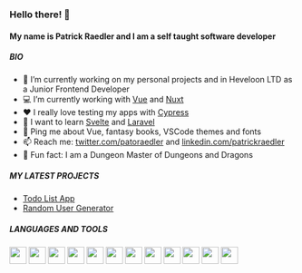 ### Hello there! 👋

#### My name is Patrick Raedler and I am a self taught software developer

##### BIO
- :office: I’m currently working on my personal projects and in Heveloon LTD as a Junior Frontend Developer
- :computer: I’m currently working with [Vue](https://vuejs.org/) and [Nuxt](https://v3.nuxtjs.org/)
- :hearts: I really love testing my apps with [Cypress](https://www.cypress.io/)
- 🌱 I want to learn [Svelte](https://svelte.dev/) and [Laravel](https://laravel.com/)
- 💬 Ping me about Vue, fantasy books, VSCode themes and fonts
- :mailbox: Reach me: [twitter.com/patoraedler](https://twitter.com/patoraedler) and [linkedin.com/patrickraedler](https://www.linkedin.com/in/patrickraedler/)
- :game_die: Fun fact: I am a Dungeon Master of Dungeons and Dragons

##### MY LATEST PROJECTS
- <a href="https://readpato.github.io/vue-todo-list/">Todo List App</a>
- <a href="https://readpato.github.io/random-user-generator/">Random User Generator</a>

##### LANGUAGES AND TOOLS
<p align="left">
  <img src="https://cdn.jsdelivr.net/gh/devicons/devicon/icons/javascript/javascript-original.svg" height="30" width="30"/>
  <img src="https://cdn.jsdelivr.net/gh/devicons/devicon/icons/typescript/typescript-original.svg" height="30" width="30" />
  <img src="https://cdn.jsdelivr.net/gh/devicons/devicon/icons/vuejs/vuejs-original.svg" height="30" width="30" />
  <img src="https://cdn.jsdelivr.net/gh/devicons/devicon/icons/nuxtjs/nuxtjs-original.svg" height="30" width="30" />
  <img src="https://cdn.jsdelivr.net/gh/devicons/devicon/icons/html5/html5-original.svg" height="30" width="30" />
  <img src="https://cdn.jsdelivr.net/gh/devicons/devicon/icons/css3/css3-original.svg" height="30" width="30" />
  <img src="https://cdn.jsdelivr.net/gh/devicons/devicon/icons/tailwindcss/tailwindcss-plain.svg" height="30" width="30" />
  <img src="https://cdn.jsdelivr.net/gh/devicons/devicon/icons/sass/sass-original.svg" height="30" width="30" />
  <img src="https://cdn.jsdelivr.net/gh/devicons/devicon/icons/vuetify/vuetify-original.svg" height="30" width="30" />
  <img src="https://cdn.jsdelivr.net/gh/devicons/devicon/icons/bootstrap/bootstrap-plain.svg" height="30" width="30" />
  <img src="https://cdn.jsdelivr.net/gh/devicons/devicon/icons/git/git-original.svg" height="30" width="30" />
  <img src="https://cdn.jsdelivr.net/gh/devicons/devicon/icons/npm/npm-original-wordmark.svg" height="30" width="30" />
</p>
